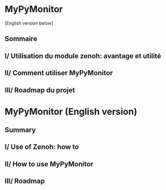 # MyPyMonitor
[English version below]

## Sommaire


## I/ Utilisation du module zenoh: avantage et utilité

## II/ Comment utiliser MyPyMonitor

## III/ Roadmap du projet

# MyPyMonitor (English version)

## Summary

## I/ Use of Zenoh: how to

## II/ How to use MyPyMonitor

## III/ Roadmap
